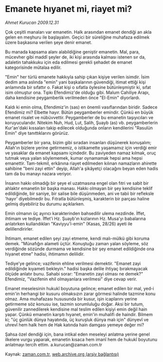 # Emanete hıyanet mi, riayet mi?

*Ahmet Kurucan 2009.12.31*

<tr><td class="metin" colspan="2" style="padding-top: 20px; padding-left: 5px; ">Çok çeşitli manaları var emanetin. Halk arasından emanet dendiği an akla gelen en meşhuru ile başlayalım. Geçici bir süreliğine muhafaza edilmek üzere başkasına verilen şeye denir emanet.</td></tr><tr><td class="metin" colspan="2" style="padding-top: 20px; padding-left: 5px; "><p>Bu manada kapsama alanı alabildiğine geniştir emanetin. Mal, para, mücevher gibi maddî şeyler de, iki kişi arasında kalması istenen sır da, adaletin tahakkuku için eda edilmesi gerekli şehadet de emanet kategorisinde mütalaa edilir.
<p> "Emin" her türlü emanete hakkıyla sahip çıkan kişiye verilen isimdir. İsim dedim ama aslında "emin" yani başkalarının güvendiği, itimat ettiği kişi anlamında bir sıfattır o. Fakat kişi o sıfatla öylesine bütünleşmiştir ki, sıfat isim olmuştur ona. Tıpkı Efendimiz'de olduğu gibi. Malum Cahiliye Arapı, daha kendisine peygamberlik verilmeden önce "El-Emin" diyorlardı.
<p> Kaldı ki emin olma, Efendimiz'in (sas) en önemli vasıflarından biridir. Sadece Efendimiz mi? Elbette hayır. Bütün peygamberler emindir. Çünkü en büyük emanet risalet ve nübüvvettir. Peygamberler de bu emanetin taşıyıcıları ve koruyucularıdır. Nitekim Nuh, Hud, Lut, Salih, Şuayb (as) vb. peygamberlerin Kur'an'daki kıssaları takip edilecek olduğunda onların kendilerini "Rasulün Emin" diye tanıttıklarını görürüz.
<p> Peygamberler bir yana, bizim gibi sıradan insanları düşünerek konuşalım; Allah'ın bizlere yerine getirmemiz, o istikamette yaşamamız için verdiği emir ve yasaklar da emanet kapsamı içindedir. Bu zaviyeden namaz kılmak, oruç tutmak veya yalan söylememek, kumar oynamamak hepsi ama hepsi emanettir. Tam-tekmil, erkânına riayet edilmeden kılınan namazların ahirette sahibine "beni zayi ettin" deyip, Allah'a şikâyetçi olacağını beyan eden hadis tam da bu manayı nazara veriyor.
<p> İnsanın hakkı olmadığı bir şeye el uzatmasına engel olan fıtri ve sabit bir ahlaktır emanetin bir başka manası. Hakkı olmayan bir şey kendisine teklif edildiğinde, bir saniye, bir salise bile düşünmeden, ani ve tabii bir refleksle 'hayır' diyebilmedir bu. Fıtratla bütünleşmiş, karakterin bir parçası haline gelmiş diyebiliriz bu durumu açıklarken.
<p> Emin olmanın üç ayırıcı karakterinden bahsedilir ulema nezdinde. İffet, ihtimam ve tediye. İffet'i Hz. Şuayb'ın kızlarının Hz. Musa'yı babalarına anlatırken kullandıkları "Kaviyyu'l-emin" (Kasas, 28/26) ayeti ile delillendirirler.
<p> İhtimam, emanet edilen şeyi zayi etmeme, kendi malı-mülkü gibi koruma demek. "Münafığın alameti üçtür. Konuştuğu zaman yalan söyleme, söz verdiğinde sözünde durmama ve kendisine bir şey emanet edildiğinde ona hiyanet etme" hadisi, ihtimamın delilidir.
<p> Tediye'ye gelince; vazifenin ehline verilmesi demektir. "Emanet zayi edildiğinde kıyameti bekleyin." hadisi başka delile ihtiyaç bırakmayacak ölçüde anlatır bunu. Sahabi sorar: "Emanetin zayi olması ne demek?" Efendimiz, "Vazifenin ehil olmayanlara verilmesi" diye cevap verir.
<p> Emanet meselesinin hukukî boyutuna gelince; emanet edilen bir mal, yed-i emin'in herhangi bir kusuru olmaksızın zarar görmesi halinde tazmine konu olmaz. Ama muhafazası hususunda bir kusur, işin icaplarını yerine getirmeme söz konusu ise, tazmin sorumluluğu doğar. Aksi bir tutum, güvenilir zannedilerek kendisine mal teslim edilen kişiyi emin değil hain yapar. Çünkü emanetin karşıtı hıyanet, emin'in muhalifi de haindir. Bilmem ki; "üç günlük dünya hayatında, üç kuruşluk dünya malı için" dünyevî ve uhrevî hem halk hem de Hak katında hain damgası yemeye değer mi?
<p> Şahsa özel dendiği için, bana intikal eden meseleyi anlatma yerine genel ilkelere vurgu yaparak, emanetin kısaca hem imanî hem de hukukî boyutunu anlatmayı tercih ettim. a.kurucan@zaman.com.tr <br/></p></p></p></p></p></p></p></p></p></p></td></tr>

Kaynak: [zaman.com.tr](http://zaman.com.tr/yazar.do?yazino=934197), [web.archive.org (arşiv bağlantısı)](http://web.archive.org/web/20100328234611/http://www.zaman.com.tr:80/yazar.do?yazino=934197)
